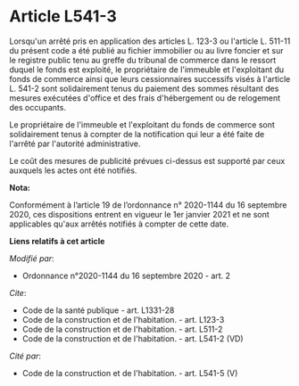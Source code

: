 # Article L541-3

Lorsqu'un arrêté pris en application des articles L. 123-3 ou l'article L. 511-11 du présent code a été publié au fichier
immobilier ou au livre foncier et sur le registre public tenu au greffe du tribunal de commerce dans le ressort duquel le
fonds est exploité, le propriétaire de l'immeuble et l'exploitant du fonds de commerce ainsi que leurs cessionnaires
successifs visés à l'article L. 541-2 sont solidairement tenus du paiement des sommes résultant des mesures exécutées
d'office et des frais d'hébergement ou de relogement des occupants.

Le propriétaire de l'immeuble et l'exploitant du fonds de commerce sont solidairement tenus à compter de la notification qui
leur a été faite de l'arrêté par l'autorité administrative.

Le coût des mesures de publicité prévues ci-dessus est supporté par ceux auxquels les actes ont été notifiés.

**Nota:**

Conformément à l’article 19 de l’ordonnance n° 2020-1144 du 16 septembre 2020, ces dispositions entrent en vigueur le 1er
janvier 2021 et ne sont applicables qu'aux arrêtés notifiés à compter de cette date.

**Liens relatifs à cet article**

_Modifié par_:

  - Ordonnance n°2020-1144 du 16 septembre 2020 - art. 2

_Cite_:

  - Code de la santé publique - art. L1331-28
  - Code de la construction et de l'habitation. - art. L123-3
  - Code de la construction et de l'habitation. - art. L511-2
  - Code de la construction et de l'habitation. - art. L541-2 (VD)

_Cité par_:

  - Code de la construction et de l'habitation. - art. L541-5 (V)
